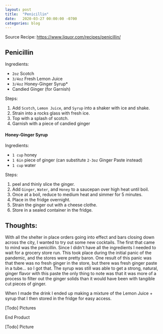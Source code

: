 ```yaml
---
layout: post
title:  "Penicillin"
date:   2020-03-27 00:00:00 -0700
categories: blog
---
```


Source Recipe: https://www.liquor.com/recipes/penicillin/

Penicillin 
-
Ingredients: 
- `2oz` Scotch
- `3/4oz` Fresh Lemon Juice 
- `3/4oz` Honey-Ginger Syrup* 
- Candied Ginger (for Garnish)

Steps:
1. Add `Scotch`, `Lemon Juice`, and `Syrup` into a shaker with ice and shake.
2. Strain into a rocks glass with fresh ice.
3. Top with a splash of scotch.
4. Garnish with a piece of candied ginger 




#### Honey-Ginger Syrup 
Ingredients:
- `1 cup` honey
- `1 6in` piece of ginger (can substitute `2-3oz` Ginger Paste instead)
- `1 cup` water

Steps: 
1. peel and thinly slice the ginger.
2. Add `Ginger`, `Water`, and `Honey` to a saucepan over high heat until boil.
3. Once at a boil, reduce to medium heat and simmer for 5 minutes.
4. Place in the fridge overnight.
5. Strain the ginger out with a cheese clothe. 
6. Store in a sealed container in the fridge.


Thoughts:
-

With all the shelter in place orders going into effect and bars closing
down across the city, I wanted to try out some new cocktails. 
The first that came to mind was the penicillin. 
Since I didn't have all the ingredients I needed to wait for a grocery store run.
This took place during the initial panic of the pandemic, and the stores were 
pretty baron. 
One result of this panic was that there was no fresh ginger in the store, but there
was fresh ginger paste in a tube... so I got that.
The syrup was still was able to get a strong, natural, ginger flavor with this paste
the only thing to note was that it was more of a process to filter out the ginger
solids than it would have been with tangible cut pieces of ginger. 


When I made the drink I ended up making a mixture of the Lemon Juice + syrup that I 
then stored in the fridge for easy access.

[Todo] Pictures

End Product

[Todo] Picture 
